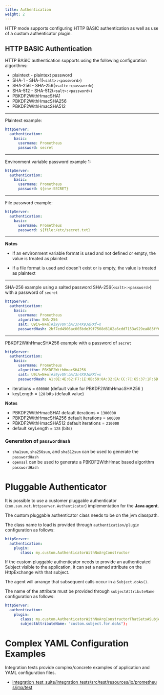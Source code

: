 ```yaml
---
title: Authentication
weight: 2
---
```


HTTP mode supports configuring HTTP BASIC authentication as well as use of a custom authenticator plugin.

## HTTP BASIC Authentication

HTTP BASIC authentication supports using the following configuration algorithms:

- plaintext - plaintext password
- SHA-1 - SHA-1(`<salt>:<password>`)
- SHA-256 - SHA-256(`<salt>:<password>`)
- SHA-512 - SHA-512(`<salt>:<password>`)
- PBKDF2WithHmacSHA1
- PBKDF2WithHmacSHA256
- PBKDF2WithHmacSHA512

---

Plaintext example:

```yaml
httpServer:
  authentication:
    basic:
      username: Prometheus
      password: secret
```

---

Environment variable password example 1:

```yaml
httpServer:
  authentication:
    basic:
      username: Prometheus
      password: ${env:SECRET}
```

---

File password example:

```yaml
httpServer:
  authentication:
    basic:
      username: Prometheus
      password: ${file:/etc/secret.txt}
```

---

**Notes**

- If an environment variable format is used and not defined or empty, the value is treated as plaintext

- If a file format is used and doesn't exist or is empty, the value is treated as plaintext

---

SHA-256 example using a salted password SHA-256(`<salt>:<password>`) with a password of `secret`

```yaml
httpServer:
  authentication:
    basic:
      username: Prometheus
      algorithm: SHA-256
      salt: U9i%=N+m]#i9yvUV:bA/3n4X9JdPXf=n
      passwordHash: 2bf7ed4906ac065bde39f7508d6102a6cdd7153a929ea883ff6cd04442772c99
```

---

PBKDF2WithHmacSHA256 example with a password of `secret`

```yaml
httpServer:
  authentication:
    basic:
      username: Prometheus
      algorithm: PBKDF2WithHmacSHA256
      salt: U9i%=N+m]#i9yvUV:bA/3n4X9JdPXf=n
      passwordHash: A1:0E:4E:62:F7:1E:0B:59:0A:32:EA:CC:7C:65:37:1F:6D:A6:F1:F1:ED:3F:73:ED:C9:65:19:37:21:5B:6D:4E:9D:C6:61:DF:B5:BF:BB:16:B8:9A:50:14:57:CE:3D:14:67:73:A3:71:1B:87:3B:C4:B1:0E:DC:2D:0B:10:65:D6:F5:B6:DA:07:DD:EE:DA:AC:9C:60:CD:B4:59:0C:C9:CB:A7:3D:7E:30:3E:43:83:E9:E4:13:34:A1:F1:87:5C:24:46:8E:13:90:A6:66:E1:A6:F3:0B:5A:E7:14:8A:98:6A:81:2B:B6:F8:EF:95:D4:82:7E:FB:5E:2D:D3:24:FE:96
```

- iterations = `600000` (default value for PBKDF2WithHmacSHA256 )
- keyLength = `128` bits (default value)

**Notes**

- PBKDF2WithHmacSHA1 default iterations = `1300000`
- PBKDF2WithHmacSHA256 default iterations = `600000`
- PBKDF2WithHmacSHA512 default iterations = `210000`
- default keyLength = `128` (bits)

### Generation of `passwordHash`

- `sha1sum`, `sha256sum`, and `sha512sum` can be used to generate the `passwordHash`
- `openssl` can be used to generate a PBKDF2WithHmac based algorithm `passwordHash`

# Pluggable Authenticator

It is possible to use a customer pluggable authenticator (`com.sun.net.httpserver.Authenticator`) implementation for the **Java agent**.

The custom pluggable authenticator class needs to be on the jvm classpath.

The class name to load is provided through `authentication/plugin` configuration as follows:

```yaml
httpServer:
  authentication:
    plugin:
       class: my.custom.AuthenticatorWithNoArgConstructor
```

If the custom pluggable authenticator needs to provide an authenticated Subject visible to the application, it can set a named attribute on the HttpExchange with that subject.

The agent will arrange that subsequent calls occur in a `Subject.doAs()`.

The name of the attribute must be provided through `subjectAttributeName` configuration as follows:

```yaml
httpServer:
  authentication:
    plugin:
       class: my.custom.AuthenticatorWithNoArgConstructorThatSetsASubjectAttribute
       subjectAttributeName: "custom.subject.for.doAs");
```

#  Complex YAML Configuration Examples

Integration tests  provide complex/concrete examples of application and YAML configuration files.

- [integration_test_suite/integration_tests/src/test/resources/io/prometheus/jmx/test](https://github.com/prometheus/jmx_exporter/tree/main/integration_test_suite/integration_tests/src/test/resources/io/prometheus/jmx/test)
